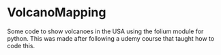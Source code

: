 # VolcanoMapping
Some code to show volcanoes in the USA using the folium module for python. This was made after following a udemy course that taught how to code this. 
